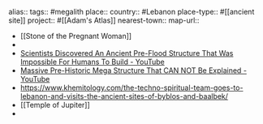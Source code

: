 alias::
tags:: #megalith 
place::
country:: #Lebanon 
place-type:: #[[ancient site]] 
project:: #[[Adam's Atlas]] 
nearest-town::
map-url::

- [[Stone of the Pregnant Woman]]
-
- [Scientists Discovered An Ancient Pre-Flood Structure That Was Impossible For Humans To Build - YouTube](https://www.youtube.com/watch?v=nrksiRYqXqU)
- [Massive Pre-Historic Mega Structure That CAN NOT Be Explained - YouTube](https://www.youtube.com/watch?v=8LaQqsEnCz8)
- https://www.khemitology.com/the-techno-spiritual-team-goes-to-lebanon-and-visits-the-ancient-sites-of-byblos-and-baalbek/
- [[Temple of Jupiter]]
- 
